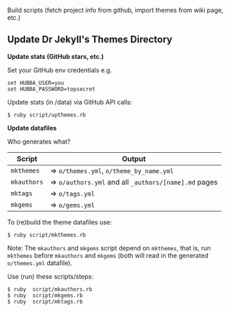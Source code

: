 

Build scripts (fetch project info from github, import themes from wiki page, etc.)



## Update Dr Jekyll's Themes Directory



**Update stats (GitHub stars, etc.)**

Set your GitHub env credentials e.g.

```
set HUBBA_USER=you
set HUBBA_PASSWORD=topsecret
```

Update stats (in /data) via GitHub API calls:

```
$ ruby script/upthemes.rb
```




**Update datafiles**

Who generates what?

| Script      | Output                                    |
| ----------- | ----------------------------------------- |
| `mkthemes`  | =>  `o/themes.yml`, `o/theme_by_name.yml` |
| `mkauthors` | => `o/authors.yml` and all `_authors/[name].md` pages |
| `mktags`    | => `o/tags.yml` |
| `mkgems`    | => `o/gems.yml` |


To (re)build the theme datafiles use:

```
$ ruby script/mkthemes.rb
```

Note: The `mkauthors` and `mkgems` script depend on `mkthemes`,
that is, run `mkthemes` before `mkauthors` and `mkgems`
(both will read in the generated `o/themes.yml` datafile).



Use (run) these scripts/steps:

```
$ ruby  script/mkauthors.rb
$ ruby  script/mkgems.rb
$ ruby  script/mktags.rb
```    
